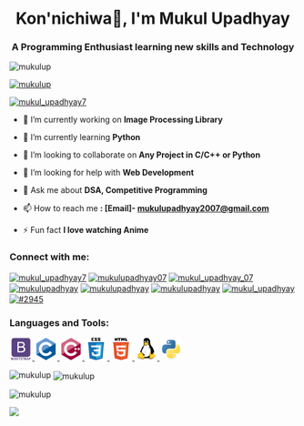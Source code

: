 <h1 align="center">Kon'nichiwa👋, I'm Mukul Upadhyay</h1>
<h3 align="center">A Programming Enthusiast learning new skills and Technology</h3>

<p align="left"> <img src="https://komarev.com/ghpvc/?username=mukulup&label=Profile%20views&color=0e75b6&style=flat" alt="mukulup" /> </p>

<p align="left"> <a href="https://github.com/ryo-ma/github-profile-trophy"><img src="https://github-profile-trophy.vercel.app/?username=mukulup" alt="mukulup" /></a> </p>

<p align="left"> <a href="https://twitter.com/mukul_upadhyay7" target="blank"><img src="https://img.shields.io/twitter/follow/mukul_upadhyay7?logo=twitter&style=for-the-badge" alt="mukul_upadhyay7" /></a> </p>

- 🔭 I’m currently working on **Image Processing Library**

- 🌱 I’m currently learning **Python**

- 👯 I’m looking to collaborate on **Any Project in C/C++ or Python**

- 🤝 I’m looking for help with **Web Development**

- 💬 Ask me about **DSA, Competitive Programming**

- 📫 How to reach me **: [Email]- mukulupadhyay2007@gmail.com**

- ⚡ Fun fact **I love watching Anime**

<h3 align="left">Connect with me:</h3>
<p align="left">
<a href="https://twitter.com/mukul_upadhyay7" target="blank"><img align="center" src="https://raw.githubusercontent.com/rahuldkjain/github-profile-readme-generator/master/src/images/icons/Social/twitter.svg" alt="mukul_upadhyay7" height="30" width="40" /></a>
<a href="https://linkedin.com/in/mukulupadhyay07" target="blank"><img align="center" src="https://raw.githubusercontent.com/rahuldkjain/github-profile-readme-generator/master/src/images/icons/Social/linked-in-alt.svg" alt="mukulupadhyay07" height="30" width="40" /></a>
<a href="https://instagram.com/mukul_upadhyay_07" target="blank"><img align="center" src="https://raw.githubusercontent.com/rahuldkjain/github-profile-readme-generator/master/src/images/icons/Social/instagram.svg" alt="mukul_upadhyay_07" height="30" width="40" /></a>
<a href="https://www.codechef.com/users/mukulupadhyay" target="blank"><img align="center" src="https://cdn.jsdelivr.net/npm/simple-icons@3.1.0/icons/codechef.svg" alt="mukulupadhyay" height="30" width="40" /></a>
<a href="https://www.hackerrank.com/mukulupadhyay" target="blank"><img align="center" src="https://raw.githubusercontent.com/rahuldkjain/github-profile-readme-generator/master/src/images/icons/Social/hackerrank.svg" alt="mukulupadhyay" height="30" width="40" /></a>
<a href="https://codeforces.com/profile/mukulupadhyay" target="blank"><img align="center" src="https://cdn.jsdelivr.net/npm/simple-icons@3.0.1/icons/codeforces.svg" alt="mukulupadhyay" height="30" width="40" /></a>
<a href="https://www.leetcode.com/mukul_upadhyay" target="blank"><img align="center" src="https://raw.githubusercontent.com/rahuldkjain/github-profile-readme-generator/master/src/images/icons/Social/leet-code.svg" alt="mukul_upadhyay" height="30" width="40" /></a>
<a href="https://discord.gg/#2945" target="blank"><img align="center" src="https://raw.githubusercontent.com/rahuldkjain/github-profile-readme-generator/master/src/images/icons/Social/discord.svg" alt="#2945" height="30" width="40" /></a>
</p>

<h3 align="left">Languages and Tools:</h3>
<p align="left"> <a href="https://getbootstrap.com" target="_blank"> <img src="https://raw.githubusercontent.com/devicons/devicon/master/icons/bootstrap/bootstrap-plain-wordmark.svg" alt="bootstrap" width="40" height="40"/> </a> <a href="https://www.cprogramming.com/" target="_blank"> <img src="https://raw.githubusercontent.com/devicons/devicon/master/icons/c/c-original.svg" alt="c" width="40" height="40"/> </a> <a href="https://www.w3schools.com/cpp/" target="_blank"> <img src="https://raw.githubusercontent.com/devicons/devicon/master/icons/cplusplus/cplusplus-original.svg" alt="cplusplus" width="40" height="40"/> </a> <a href="https://www.w3schools.com/css/" target="_blank"> <img src="https://raw.githubusercontent.com/devicons/devicon/master/icons/css3/css3-original-wordmark.svg" alt="css3" width="40" height="40"/> </a> <a href="https://www.w3.org/html/" target="_blank"> <img src="https://raw.githubusercontent.com/devicons/devicon/master/icons/html5/html5-original-wordmark.svg" alt="html5" width="40" height="40"/> </a> <a href="https://www.linux.org/" target="_blank"> <img src="https://raw.githubusercontent.com/devicons/devicon/master/icons/linux/linux-original.svg" alt="linux" width="40" height="40"/> </a> <a href="https://www.python.org" target="_blank"> <img src="https://raw.githubusercontent.com/devicons/devicon/master/icons/python/python-original.svg" alt="python" width="40" height="40"/> </a> </p>

<p><img align="left" src="https://github-readme-stats.vercel.app/api/top-langs?username=mukulup&show_icons=true&locale=en&layout=compact" alt="mukulup" /></p>

<p>&nbsp;<img align="center" src="https://github-readme-stats.vercel.app/api?username=mukulup&show_icons=true&locale=en" alt="mukulup" /></p>

<p><img align="center" src="https://github-readme-streak-stats.herokuapp.com/?user=mukulup&" alt="mukulup" /></p>


<img src = "https://github-readme-stats.vercel.app/api?username=mukulup&&show_icons=true&title_color=ffffff&icon_color=bb2acf&text_color=daf7dc&bg_color=151515">
